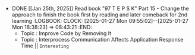 - DONE [[Jan 25th, 2025]] Read book "97 T E P S K" Part 15 - Change the approach to finish the book first by reading and later comeback for 2nd learning
  :LOGBOOK:
  CLOCK: [2025-01-27 Mon 09:55:02]--[2025-01-27 Mon 18:38:23] =>  08:43:21
  :END:
	- Topic : Improve Code by Removing It
	- Topic : Interprocess Communication Affects Application Response Time  || ``Interesting``